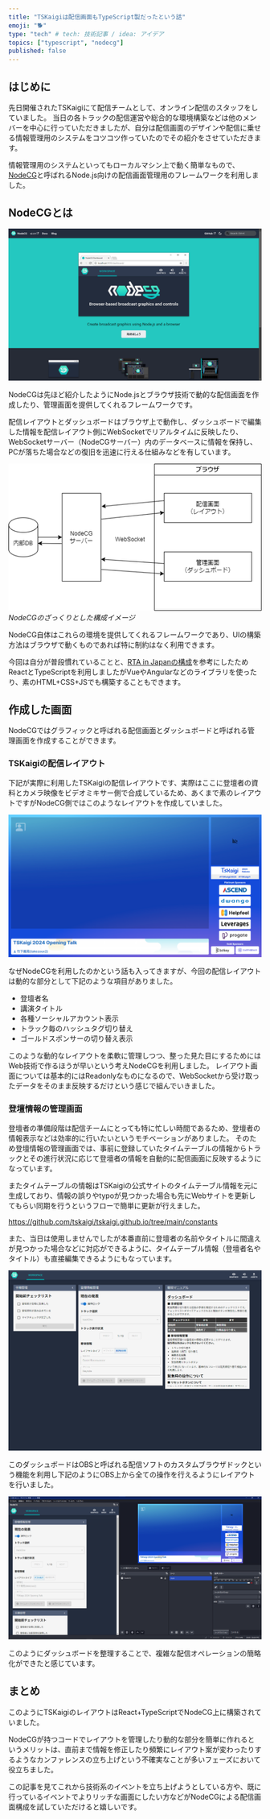 ```yaml
---
title: "TSKaigiは配信画面もTypeScript製だったという話"
emoji: "🐕"
type: "tech" # tech: 技術記事 / idea: アイデア
topics: ["typescript", "nodecg"]
published: false
---
```


## はじめに

先日開催されたTSKaigiにて配信チームとして、オンライン配信のスタッフをしていました。
当日の各トラックの配信運営や総合的な環境構築などは他のメンバーを中心に行っていただきましたが、自分は配信画面のデザインや配信に乗せる情報管理用のシステムをコツコツ作っていたのでその紹介をさせていただきます。

情報管理用のシステムといってもローカルマシン上で動く簡単なもので、[NodeCG](https://www.nodecg.dev/ja/)と呼ばれるNode.js向けの配信画面管理用のフレームワークを利用しました。

## NodeCGとは

![NodeCGのWebサイトトップページのスクリーンショット](/images/articles/tskaigi-streaming-layout/nodecg-website.png)

NodeCGは先ほど紹介したようにNode.jsとブラウザ技術で動的な配信画面を作成したり、管理画面を提供してくれるフレームワークです。

配信レイアウトとダッシュボードはブラウザ上で動作し、ダッシュボードで編集した情報を配信レイアウト側にWebSocketでリアルタイムに反映したり、WebSocketサーバー（NodeCGサーバー）内のデータベースに情報を保持し、PCが落ちた場合などの復旧を迅速に行える仕組みなどを有しています。

![配信画面と管理画面がDBを持ったWebSocketサーバーを経由して情報のやり取りを行っている](/images/articles/tskaigi-streaming-layout/nodecg.png)
*NodeCGのざっくりとした構成イメージ*

NodeCG自体はこれらの環境を提供してくれるフレームワークであり、UIの構築方法はブラウザで動くものであれば特に制約はなく利用できます。

今回は自分が普段慣れていることと、[RTA in Japanの構成](https://github.com/RTAinJapan/rtainjapan-layouts)を参考にしたためReactとTypeScriptを利用しましたがVueやAngularなどのライブラリを使ったり、素のHTML+CSS+JSでも構築することもできます。

## 作成した画面

NodeCGではグラフィックと呼ばれる配信画面とダッシュボードと呼ばれる管理画面を作成することができます。

### TSKaigiの配信レイアウト

下記が実際に利用したTSKaigiの配信レイアウトです、実際はここに登壇者の資料とカメラ映像をビデオミキサー側で合成しているため、あくまで素のレイアウトですがNodeCG側ではこのようなレイアウトを作成していました。

![TSKaigiの配信画面レイアウト左上に大きく資料表示エリアがあり、その下に登壇者情報、右エリアにカメラ表示エリアスポンサー表示がある。](/images/articles/tskaigi-streaming-layout/tskaigi-streaming-graphic.png)

なぜNodeCGを利用したのかという話も入ってきますが、今回の配信レイアウトは動的な部分として下記のような項目がありました。

- 登壇者名
- 講演タイトル
- 各種ソーシャルアカウント表示
- トラック毎のハッシュタグ切り替え
- ゴールドスポンサーの切り替え表示

このような動的なレイアウトを柔軟に管理しつつ、整った見た目にするためにはWeb技術で作るほうが早いという考えNodeCGを利用しました。
レイアウト画面については基本的にはReadonlyなものになるので、WebSocketから受け取ったデータをそのまま反映するだけという感じで組んでいきました。

### 登壇情報の管理画面

登壇者の準備段階は配信チームにとっても特に忙しい時間であるため、登壇者の情報表示などは効率的に行いたいというモチベーションがありました。
そのため登壇情報の管理画面では、事前に登録していたタイムテーブルの情報からトラックとその進行状況に応じて登壇者の情報を自動的に配信画面に反映するようになっています。

またタイムテーブルの情報はTSKaigiの公式サイトのタイムテーブル情報を元に生成しており、情報の誤りやtypoが見つかった場合も先にWebサイトを更新してもらい同期を行うというフローで簡単に更新が行えました。

https://github.com/tskaigi/tskaigi.github.io/tree/main/constants

また、当日は使用しませんでしたが本番直前に登壇者の名前やタイトルに間違えが見つかった場合などに対応ができるように、タイムテーブル情報（登壇者名やタイトル）も直接編集できるようにもなっています。

![TSKaigiの配信管理画面のスクリーンショット登壇者の情報編集やトラック・セッションの切り替えUIやマニュアルなどが表示されている。](/images/articles/tskaigi-streaming-layout/tskaigi-streaming-dashboard.png)

このダッシュボードはOBSと呼ばれる配信ソフトのカスタムブラウザドックという機能を利用し下記のようにOBS上から全ての操作を行えるようにレイアウトを行いました。

![OBS Studioのカスタムブラウザドック機能を利用してOBSと管理画面を統合しているスクリーンショット](/images/articles/tskaigi-streaming-layout/obs-browser-dock-with-nodecg.png)

このようにダッシュボードを整理することで、複雑な配信オペレーションの簡略化ができたと感じています。

## まとめ

このようにTSKaigiのレイアウトはReact+TypeScriptでNodeCG上に構築されていました。

NodeCGが持つコードでレイアウトを管理したり動的な部分を簡単に作れるというメリットは、直前まで情報を修正したり頻繁にレイアウト案が変わったりするようなカンファレンスの立ち上げという不確実なことが多いフェーズにおいて役立ちました。

この記事を見てこれから技術系のイベントを立ち上げようとしている方や、既に行っているイベントでよりリッチな画面にしたい方などがNodeCGによる配信画面構成を試していただけると嬉しいです。
